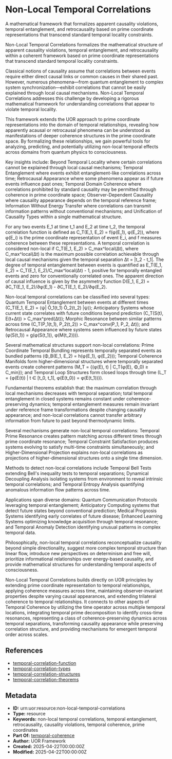 # Non-Local Temporal Correlations

A mathematical framework that formalizes apparent causality violations, temporal entanglement, and retrocausality based on prime coordinate representations that transcend standard temporal locality constraints.

Non-Local Temporal Correlations formalizes the mathematical structure of apparent causality violations, temporal entanglement, and retrocausality within a coherent framework based on prime coordinate representations that transcend standard temporal locality constraints.

Classical notions of causality assume that correlations between events require either direct causal links or common causes in their shared past. However, numerous phenomena—from quantum entanglement to complex system synchronization—exhibit correlations that cannot be easily explained through local causal mechanisms. Non-Local Temporal Correlations addresses this challenge by developing a rigorous mathematical framework for understanding correlations that appear to violate temporal locality.

This framework extends the UOR approach to prime coordinate representations into the domain of temporal relationships, revealing how apparently acausal or retrocausal phenomena can be understood as manifestations of deeper coherence structures in the prime coordinate space. By formalizing these relationships, we gain powerful tools for analyzing, predicting, and potentially utilizing non-local temporal effects across domains from quantum physics to consciousness.

Key insights include: Beyond Temporal Locality where certain correlations cannot be explained through local causal mechanisms; Temporal Entanglement where events exhibit entanglement-like correlations across time; Retrocausal Appearance where some phenomena appear as if future events influence past ones; Temporal Domain Coherence where correlations prohibited by standard causality may be permitted through coherence in prime coordinate space; Observer-Dependent Causality where causality appearance depends on the temporal reference frame; Information Without Energy Transfer where correlations can transmit information patterns without conventional mechanisms; and Unification of Causality Types within a single mathematical structure.

For any two events E_1 at time t_1 and E_2 at time t_2, the temporal correlation function is defined as C_T(E_1, E_2) = f(φ(E_1), φ(E_2)), where φ(E_i) is the prime coordinate representation of event E_i, and f measures coherence between these representations. A temporal correlation is considered non-local if C_T(E_1, E_2) > C_max^local(Δt), where C_max^local(Δt) is the maximum possible correlation achievable through local causal mechanisms given the temporal separation Δt = |t_2 - t_1|. The degree of temporal entanglement between events is quantified as E_T(E_1, E_2) = C_T(E_1, E_2)/C_max^local(Δt) - 1, positive for temporally entangled events and zero for conventionally correlated ones. The apparent direction of causal influence is given by the asymmetry function D(E_1, E_2) = ∂C_T(E_1, E_2)/∂φ(E_1) - ∂C_T(E_1, E_2)/∂φ(E_2).

Non-local temporal correlations can be classified into several types: Quantum Temporal Entanglement between events at different times (C_T(E_1, E_2) = ⟨ψ| Ô_1(t_1) Ô_2(t_2) |ψ⟩); Anticipatory Systems whose current state correlates with future conditions beyond prediction (C_T(S(t), E(t+Δt)) > C_max^pred(Δt)); Morphic Resonance between similar patterns across time (C_T(P_1(t_1), P_2(t_2)) > C_max^conv(P_1, P_2, Δt)); and Retrocausal Appearance where systems seem influenced by future states (φ(S(t_1)) = g(φ(S(t_1)), φ(M(t_2)))).

Several mathematical structures support non-local correlations: Prime Coordinate Temporal Bundling represents temporally separated events as bundled patterns (Φ_B(E_1, E_2) = h(φ(E_1), φ(E_2))); Temporal Coherence Manifolds form higher-dimensional structures where temporally separated events create coherent patterns (M_T = {(φ(E), t) | C_T(φ(E), Φ_0) ≥ C_min}); and Temporal Loop Structures form closed loops through time (L_T = {φ(E(t)) | t ∈ [t_0, t_1], φ(E(t_0)) = φ(E(t_1))}).

Fundamental theorems establish that: the maximum correlation through local mechanisms decreases with temporal separation; total temporal entanglement in closed systems remains constant under coherence-preserving dynamics; temporal entanglement measures remain invariant under reference frame transformations despite changing causality appearance; and non-local correlations cannot transfer arbitrary information from future to past beyond thermodynamic limits.

Several mechanisms generate non-local temporal correlations: Temporal Prime Resonance creates pattern matching across different times through prime coordinate resonance; Temporal Constraint Satisfaction produces systems evolving to satisfy multi-time constraints simultaneously; and Higher-Dimensional Projection explains non-local correlations as projections of higher-dimensional structures onto a single time dimension.

Methods to detect non-local correlations include Temporal Bell Tests extending Bell's inequality tests to temporal separations; Dynamical Decoupling Analysis isolating systems from environment to reveal intrinsic temporal correlations; and Temporal Entropy Analysis quantifying anomalous information flow patterns across time.

Applications span diverse domains: Quantum Communication Protocols leveraging temporal entanglement; Anticipatory Computing systems that detect future states beyond conventional prediction; Medical Prognosis Systems identifying early correlates of future disease; Enhanced Learning Systems optimizing knowledge acquisition through temporal resonance; and Temporal Anomaly Detection identifying unusual patterns in complex temporal data.

Philosophically, non-local temporal correlations reconceptualize causality beyond simple directionality, suggest more complex temporal structure than linear flow, introduce new perspectives on determinism and free will, prioritize informational relationships over energy-based causality, and provide mathematical structures for understanding temporal aspects of consciousness.

Non-Local Temporal Correlations builds directly on UOR principles by extending prime coordinate representation to temporal relationships, applying coherence measures across time, maintaining observer-invariant properties despite varying causal appearances, and extending trilateral coherence to temporal relationships. It connects to other aspects of Temporal Coherence by utilizing the time operator across multiple temporal locations, integrating temporal prime decomposition to identify cross-time resonances, representing a class of coherence-preserving dynamics across temporal separations, transforming causality appearance while preserving correlation structure, and providing mechanisms for emergent temporal order across scales.

## References

- [temporal-correlation-function](./temporal-correlation-function.md)
- [temporal-correlation-types](./temporal-correlation-types.md)
- [temporal-correlation-structures](./temporal-correlation-structures.md)
- [temporal-correlation-theorems](./temporal-correlation-theorems.md)

## Metadata

- **ID:** urn:uor:resource:non-local-temporal-correlations
- **Type:** resource
- **Keywords:** non-local temporal correlations, temporal entanglement, retrocausality, causality violations, temporal coherence, prime coordinates
- **Part Of:** [temporal-coherence](../Topics/temporal-coherence.md)
- **Author:** UOR Framework
- **Created:** 2025-04-22T00:00:00Z
- **Modified:** 2025-04-22T00:00:00Z
